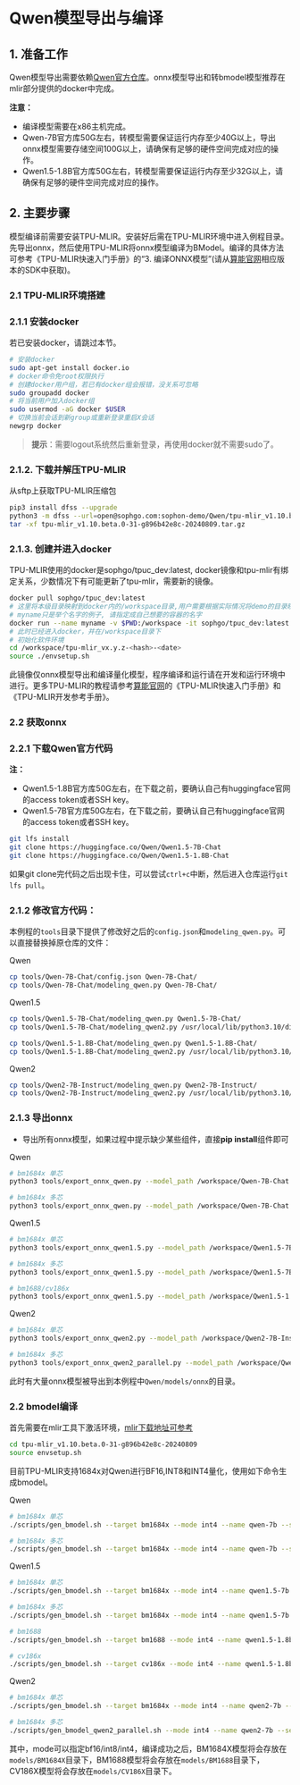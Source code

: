 # Qwen模型导出与编译

## 1. 准备工作

Qwen模型导出需要依赖[Qwen官方仓库](https://huggingface.co/Qwen)。onnx模型导出和转bmodel模型推荐在mlir部分提供的docker中完成。

**注意：** 

- 编译模型需要在x86主机完成。
- Qwen-7B官方库50G左右，转模型需要保证运行内存至少40G以上，导出onnx模型需要存储空间100G以上，请确保有足够的硬件空间完成对应的操作。
- Qwen1.5-1.8B官方库50G左右，转模型需要保证运行内存至少32G以上，请确保有足够的硬件空间完成对应的操作。


## 2. 主要步骤

模型编译前需要安装TPU-MLIR。安装好后需在TPU-MLIR环境中进入例程目录。先导出onnx，然后使用TPU-MLIR将onnx模型编译为BModel。编译的具体方法可参考《TPU-MLIR快速入门手册》的“3. 编译ONNX模型”(请从[算能官网](https://developer.sophgo.com/site/index.html?categoryActive=material)相应版本的SDK中获取)。

### 2.1 TPU-MLIR环境搭建

### 2.1.1 安装docker

若已安装docker，请跳过本节。
```bash
# 安装docker
sudo apt-get install docker.io
# docker命令免root权限执行
# 创建docker用户组，若已有docker组会报错，没关系可忽略
sudo groupadd docker
# 将当前用户加入docker组
sudo usermod -aG docker $USER
# 切换当前会话到新group或重新登录重启X会话
newgrp docker​ 
```
> **提示**：需要logout系统然后重新登录，再使用docker就不需要sudo了。

### 2.1.2. 下载并解压TPU-MLIR

从sftp上获取TPU-MLIR压缩包
```bash
pip3 install dfss --upgrade
python3 -m dfss --url=open@sophgo.com:sophon-demo/Qwen/tpu-mlir_v1.10.beta.0-31-g896b42e8c-20240809.tar.gz
tar -xf tpu-mlir_v1.10.beta.0-31-g896b42e8c-20240809.tar.gz
```

### 2.1.3. 创建并进入docker

TPU-MLIR使用的docker是sophgo/tpuc_dev:latest, docker镜像和tpu-mlir有绑定关系，少数情况下有可能更新了tpu-mlir，需要新的镜像。
```bash
docker pull sophgo/tpuc_dev:latest
# 这里将本级目录映射到docker内的/workspace目录,用户需要根据实际情况将demo的目录映射到docker里面
# myname只是举个名字的例子, 请指定成自己想要的容器的名字
docker run --name myname -v $PWD:/workspace -it sophgo/tpuc_dev:latest
# 此时已经进入docker，并在/workspace目录下
# 初始化软件环境
cd /workspace/tpu-mlir_vx.y.z-<hash>-<date>
source ./envsetup.sh
```
此镜像仅onnx模型导出和编译量化模型，程序编译和运行请在开发和运行环境中进行。更多TPU-MLIR的教程请参考[算能官网](https://developer.sophgo.com/site/index.html?categoryActive=material)的《TPU-MLIR快速入门手册》和《TPU-MLIR开发参考手册》。

### 2.2 获取onnx

### 2.2.1 下载Qwen官方代码

**注：** 
- Qwen1.5-1.8B官方库50G左右，在下载之前，要确认自己有huggingface官网的access token或者SSH key。
- Qwen1.5-7B官方库50G左右，在下载之前，要确认自己有huggingface官网的access token或者SSH key。


```bash
git lfs install
git clone https://huggingface.co/Qwen/Qwen1.5-7B-Chat
git clone https://huggingface.co/Qwen/Qwen1.5-1.8B-Chat

```
如果git clone完代码之后出现卡住，可以尝试`ctrl+c`中断，然后进入仓库运行`git lfs pull`。

### 2.1.2 修改官方代码：
本例程的`tools`目录下提供了修改好之后的`config.json`和`modeling_qwen.py`。可以直接替换掉原仓库的文件：

Qwen
```bash
cp tools/Qwen-7B-Chat/config.json Qwen-7B-Chat/
cp tools/Qwen-7B-Chat/modeling_qwen.py Qwen-7B-Chat/
```

Qwen1.5
```bash
cp tools/Qwen1.5-7B-Chat/modeling_qwen.py Qwen1.5-7B-Chat/
cp tools/Qwen1.5-7B-Chat/modeling_qwen2.py /usr/local/lib/python3.10/dist-packages/transformers/models/qwen2/

cp tools/Qwen1.5-1.8B-Chat/modeling_qwen.py Qwen1.5-1.8B-Chat/
cp tools/Qwen1.5-1.8B-Chat/modeling_qwen2.py /usr/local/lib/python3.10/dist-packages/transformers/models/qwen2/
```

Qwen2
```bash
cp tools/Qwen2-7B-Instruct/modeling_qwen.py Qwen2-7B-Instruct/
cp tools/Qwen2-7B-Instruct/modeling_qwen2.py /usr/local/lib/python3.10/dist-packages/transformers/models/qwen2/
```


### 2.1.3 导出onnx

- 导出所有onnx模型，如果过程中提示缺少某些组件，直接**pip install**组件即可

Qwen
```bash
# bm1684x 单芯
python3 tools/export_onnx_qwen.py --model_path /workspace/Qwen-7B-Chat --seq_length 512 

# bm1684x 多芯
python3 tools/export_onnx_qwen.py --model_path /workspace/Qwen-7B-Chat --seq_length 512 --lm_head_with_topk 1
```

Qwen1.5
```bash
# bm1684x 单芯
python3 tools/export_onnx_qwen1.5.py --model_path /workspace/Qwen1.5-7B-Chat --seq_length 512 

# bm1684x 多芯
python3 tools/export_onnx_qwen1.5.py --model_path /workspace/Qwen1.5-7B-Chat --seq_length 512 --lm_head_with_topk 1

# bm1688/cv186x
python3 tools/export_onnx_qwen1.5.py --model_path /workspace/Qwen1.5-1.8B-Chat --seq_length 512 --lite True
```

Qwen2
```bash
# bm1684x 单芯
python3 tools/export_onnx_qwen2.py --model_path /workspace/Qwen2-7B-Instruct --seq_length 512 

# bm1684x 多芯
python3 tools/export_onnx_qwen2_parallel.py --model_path /workspace/Qwen2-7B-Instruct --seq_length 512 --lm_head_with_topk 1
```
此时有大量onnx模型被导出到本例程中`Qwen/models/onnx`的目录。

### 2.2 bmodel编译
首先需要在mlir工具下激活环境，[mlir下载地址可参考](./Qwen_Export_Guide.md/#212-下载并解压tpu-mlir)
```bash
cd tpu-mlir_v1.10.beta.0-31-g896b42e8c-20240809
source envsetup.sh
```
目前TPU-MLIR支持1684x对Qwen进行BF16,INT8和INT4量化，使用如下命令生成bmodel。

Qwen
```bash
# bm1684x 单芯
./scripts/gen_bmodel.sh --target bm1684x --mode int4 --name qwen-7b --seq_length 512 --addr_mode io_alone

# bm1684x 多芯
./scripts/gen_bmodel.sh --target bm1684x --mode int4 --name qwen-7b --seq_length 512 --addr_mode io_alone --num_device 2 --dynamic 1
```

Qwen1.5
```bash
# bm1684x 单芯
./scripts/gen_bmodel.sh --target bm1684x --mode int4 --name qwen1.5-7b --seq_length 512 --addr_mode io_alone

# bm1684x 多芯
./scripts/gen_bmodel.sh --target bm1684x --mode int4 --name qwen1.5-7b --seq_length 512 --addr_mode io_alone --num_device 2 --dynamic 1

# bm1688
./scripts/gen_bmodel.sh --target bm1688 --mode int4 --name qwen1.5-1.8b --seq_length 512 --addr_mode io_alone 

# cv186x
./scripts/gen_bmodel.sh --target cv186x --mode int4 --name qwen1.5-1.8b --seq_length 512 --addr_mode io_alone 
```
Qwen2
```bash
# bm1684x 单芯
./scripts/gen_bmodel.sh --target bm1684x --mode int4 --name qwen2-7b --seq_length 512 --addr_mode io_alone

# bm1684x 多芯
./scripts/gen_bmodel_qwen2_parallel.sh --mode int4 --name qwen2-7b --seq_length 512 --addr_mode io_alone --num_device 2 --dynamic 1
```
其中，mode可以指定bf16/int8/int4，编译成功之后，BM1684X模型将会存放在`models/BM1684X`目录下，BM1688模型将会存放在`models/BM1688`目录下，CV186X模型将会存放在`models/CV186X`目录下。
